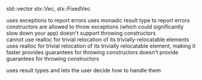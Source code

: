 

std::vector<T>                                                                          stx::Vec<T>, stx::FixedVec<T>

uses exceptions to report errors                                                        uses monadic result type to report errors
constructors are allowed to throw exceptions (which could significantly slow down your app)       doesn't support throwing constructors  
cannot use realloc for trivial relocation of its trivially-relocatable elements         uses realloc for trivial relocation of its trivially relocatable element, making it faster
provides guarantees for throwing constructors                                           doesn't provide guarantees for throwing constructors


uses result types and lets the user decide how to handle them